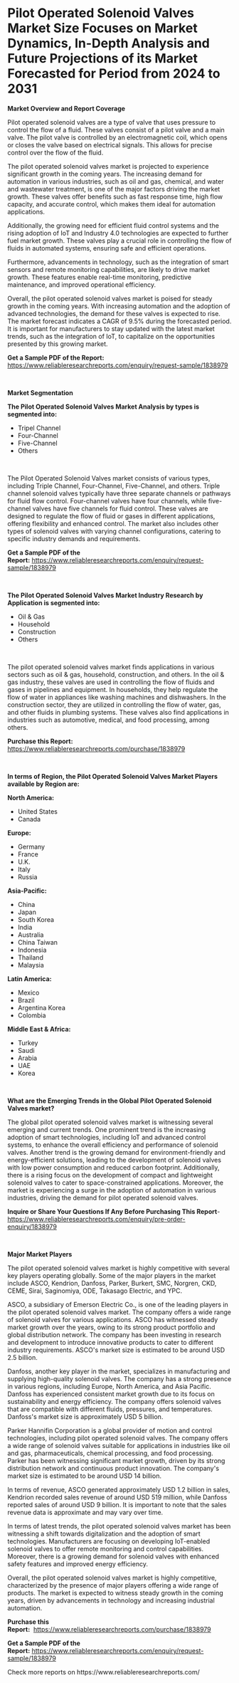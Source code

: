 <p><h1>Pilot Operated Solenoid Valves Market Size Focuses on Market Dynamics, In-Depth Analysis and Future Projections of its Market Forecasted for Period from 2024 to 2031</h1></p><p><strong>Market Overview and Report Coverage</strong></p>
<p><p>Pilot operated solenoid valves are a type of valve that uses pressure to control the flow of a fluid. These valves consist of a pilot valve and a main valve. The pilot valve is controlled by an electromagnetic coil, which opens or closes the valve based on electrical signals. This allows for precise control over the flow of the fluid.</p><p>The pilot operated solenoid valves market is projected to experience significant growth in the coming years. The increasing demand for automation in various industries, such as oil and gas, chemical, and water and wastewater treatment, is one of the major factors driving the market growth. These valves offer benefits such as fast response time, high flow capacity, and accurate control, which makes them ideal for automation applications.</p><p>Additionally, the growing need for efficient fluid control systems and the rising adoption of IoT and Industry 4.0 technologies are expected to further fuel market growth. These valves play a crucial role in controlling the flow of fluids in automated systems, ensuring safe and efficient operations.</p><p>Furthermore, advancements in technology, such as the integration of smart sensors and remote monitoring capabilities, are likely to drive market growth. These features enable real-time monitoring, predictive maintenance, and improved operational efficiency.</p><p>Overall, the pilot operated solenoid valves market is poised for steady growth in the coming years. With increasing automation and the adoption of advanced technologies, the demand for these valves is expected to rise. The market forecast indicates a CAGR of 9.5% during the forecasted period. It is important for manufacturers to stay updated with the latest market trends, such as the integration of IoT, to capitalize on the opportunities presented by this growing market.</p></p>
<p><strong>Get a Sample PDF of the Report:</strong> <a href="https://www.reliableresearchreports.com/enquiry/request-sample/1838979">https://www.reliableresearchreports.com/enquiry/request-sample/1838979</a></p>
<p>&nbsp;</p>
<p><strong>Market Segmentation</strong></p>
<p><strong>The Pilot Operated Solenoid Valves Market Analysis by types is segmented into:</strong></p>
<p><ul><li>Tripel Channel</li><li>Four-Channel</li><li>Five-Channel</li><li>Others</li></ul></p>
<p>&nbsp;</p>
<p><p>The Pilot Operated Solenoid Valves market consists of various types, including Triple Channel, Four-Channel, Five-Channel, and others. Triple channel solenoid valves typically have three separate channels or pathways for fluid flow control. Four-channel valves have four channels, while five-channel valves have five channels for fluid control. These valves are designed to regulate the flow of fluid or gases in different applications, offering flexibility and enhanced control. The market also includes other types of solenoid valves with varying channel configurations, catering to specific industry demands and requirements.</p></p>
<p><strong>Get a Sample PDF of the Report:</strong>&nbsp;<a href="https://www.reliableresearchreports.com/enquiry/request-sample/1838979">https://www.reliableresearchreports.com/enquiry/request-sample/1838979</a></p>
<p>&nbsp;</p>
<p><strong>The Pilot Operated Solenoid Valves Market Industry Research by Application is segmented into:</strong></p>
<p><ul><li>Oil & Gas</li><li>Household</li><li>Construction</li><li>Others</li></ul></p>
<p>&nbsp;</p>
<p><p>The pilot operated solenoid valves market finds applications in various sectors such as oil & gas, household, construction, and others. In the oil & gas industry, these valves are used in controlling the flow of fluids and gases in pipelines and equipment. In households, they help regulate the flow of water in appliances like washing machines and dishwashers. In the construction sector, they are utilized in controlling the flow of water, gas, and other fluids in plumbing systems. These valves also find applications in industries such as automotive, medical, and food processing, among others.</p></p>
<p><strong>Purchase this Report:</strong>&nbsp; <a href="https://www.reliableresearchreports.com/purchase/1838979">https://www.reliableresearchreports.com/purchase/1838979</a></p>
<p>&nbsp;</p>
<p><strong>In terms of Region, the Pilot Operated Solenoid Valves Market Players available by Region are:</strong></p>
<p>
    <p> <strong> North America: </strong>
        <ul>
            <li>United States</li>
            <li>Canada</li>
        </ul>
        </p> 
    <p> <strong> Europe: </strong>
        <ul>
            <li>Germany</li>
            <li>France</li>
            <li>U.K.</li>
            <li>Italy</li>
            <li>Russia</li>
        </ul>
        </p> 
    <p> <strong> Asia-Pacific: </strong>
        <ul>
            <li>China</li>
            <li>Japan</li>
            <li>South Korea</li>
            <li>India</li>
            <li>Australia</li>
            <li>China Taiwan</li>
            <li>Indonesia</li>
            <li>Thailand</li>
            <li>Malaysia</li>
        </ul>
        </p> 
    <p> <strong> Latin America: </strong>
        <ul>
            <li>Mexico</li>
            <li>Brazil</li>
            <li>Argentina Korea</li>
            <li>Colombia</li>
        </ul>
        </p> 
    <p> <strong> Middle East & Africa: </strong>
        <ul>
            <li>Turkey</li>
            <li>Saudi</li>
            <li>Arabia</li>
            <li>UAE</li>
            <li>Korea</li>
        </ul>
    </p>
    </p>
<p>&nbsp;</p>
<p><strong>What are the Emerging Trends in the Global Pilot Operated Solenoid Valves market?</strong></p>
<p><p>The global pilot operated solenoid valves market is witnessing several emerging and current trends. One prominent trend is the increasing adoption of smart technologies, including IoT and advanced control systems, to enhance the overall efficiency and performance of solenoid valves. Another trend is the growing demand for environment-friendly and energy-efficient solutions, leading to the development of solenoid valves with low power consumption and reduced carbon footprint. Additionally, there is a rising focus on the development of compact and lightweight solenoid valves to cater to space-constrained applications. Moreover, the market is experiencing a surge in the adoption of automation in various industries, driving the demand for pilot operated solenoid valves.</p></p>
<p><strong>Inquire or Share Your Questions If Any Before Purchasing This Report</strong>- <a href="https://www.reliableresearchreports.com/enquiry/pre-order-enquiry/1838979">https://www.reliableresearchreports.com/enquiry/pre-order-enquiry/1838979</a></p>
<p>&nbsp;</p>
<p><strong>Major Market Players</strong></p>
<p><p>The pilot operated solenoid valves market is highly competitive with several key players operating globally. Some of the major players in the market include ASCO, Kendrion, Danfoss, Parker, Burkert, SMC, Norgren, CKD, CEME, Sirai, Saginomiya, ODE, Takasago Electric, and YPC.</p><p>ASCO, a subsidiary of Emerson Electric Co., is one of the leading players in the pilot operated solenoid valves market. The company offers a wide range of solenoid valves for various applications. ASCO has witnessed steady market growth over the years, owing to its strong product portfolio and global distribution network. The company has been investing in research and development to introduce innovative products to cater to different industry requirements. ASCO's market size is estimated to be around USD 2.5 billion.</p><p>Danfoss, another key player in the market, specializes in manufacturing and supplying high-quality solenoid valves. The company has a strong presence in various regions, including Europe, North America, and Asia Pacific. Danfoss has experienced consistent market growth due to its focus on sustainability and energy efficiency. The company offers solenoid valves that are compatible with different fluids, pressures, and temperatures. Danfoss's market size is approximately USD 5 billion.</p><p>Parker Hannifin Corporation is a global provider of motion and control technologies, including pilot operated solenoid valves. The company offers a wide range of solenoid valves suitable for applications in industries like oil and gas, pharmaceuticals, chemical processing, and food processing. Parker has been witnessing significant market growth, driven by its strong distribution network and continuous product innovation. The company's market size is estimated to be around USD 14 billion.</p><p>In terms of revenue, ASCO generated approximately USD 1.2 billion in sales, Kendrion recorded sales revenue of around USD 519 million, while Danfoss reported sales of around USD 9 billion. It is important to note that the sales revenue data is approximate and may vary over time.</p><p>In terms of latest trends, the pilot operated solenoid valves market has been witnessing a shift towards digitalization and the adoption of smart technologies. Manufacturers are focusing on developing IoT-enabled solenoid valves to offer remote monitoring and control capabilities. Moreover, there is a growing demand for solenoid valves with enhanced safety features and improved energy efficiency.</p><p>Overall, the pilot operated solenoid valves market is highly competitive, characterized by the presence of major players offering a wide range of products. The market is expected to witness steady growth in the coming years, driven by advancements in technology and increasing industrial automation.</p></p>
<p><strong>Purchase this Report:</strong>&nbsp;&nbsp;<a href="https://www.reliableresearchreports.com/purchase/1838979">https://www.reliableresearchreports.com/purchase/1838979</a></p>
<p></p>
<p><strong>Get a Sample PDF of the Report:</strong>&nbsp;<a href="https://www.reliableresearchreports.com/enquiry/request-sample/1838979">https://www.reliableresearchreports.com/enquiry/request-sample/1838979</a></p>
<p>Check more reports on https://www.reliableresearchreports.com/</p>